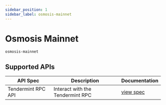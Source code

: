 ```yaml
---
sidebar_position: 1
sidebar_label: osmosis-mainnet
---
```


# Osmosis Mainnet

`osmosis-mainnet`

## Supported APIs

| API Spec           | Description                      | Documentation                              |
| ------------------ | -------------------------------- | ------------------------------------------ |
| Tendermint RPC API | Interact with the Tendermint RPC | [view spec](https://docs.osmosis.zone/api) |
